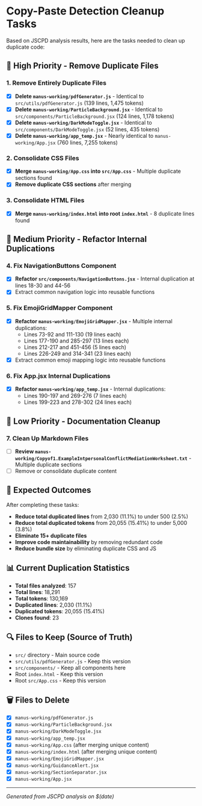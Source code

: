 # Copy-Paste Detection Cleanup Tasks

Based on JSCPD analysis results, here are the tasks needed to clean up duplicate code:

## 🚨 High Priority - Remove Duplicate Files

### 1. Remove Entirely Duplicate Files
- [x] **Delete `manus-working/pdfGenerator.js`** - Identical to `src/utils/pdfGenerator.js` (139 lines, 1,475 tokens)
- [x] **Delete `manus-working/ParticleBackground.jsx`** - Identical to `src/components/ParticleBackground.jsx` (124 lines, 1,178 tokens)
- [x] **Delete `manus-working/DarkModeToggle.jsx`** - Identical to `src/components/DarkModeToggle.jsx` (52 lines, 435 tokens)
- [x] **Delete `manus-working/app_temp.jsx`** - Nearly identical to `manus-working/App.jsx` (760 lines, 7,255 tokens)

### 2. Consolidate CSS Files
- [x] **Merge `manus-working/App.css` into `src/App.css`** - Multiple duplicate sections found
- [x] **Remove duplicate CSS sections** after merging

### 3. Consolidate HTML Files
- [x] **Merge `manus-working/index.html` into root `index.html`** - 8 duplicate lines found

## 🔧 Medium Priority - Refactor Internal Duplications

### 4. Fix NavigationButtons Component
- [x] **Refactor `src/components/NavigationButtons.jsx`** - Internal duplication at lines 18-30 and 44-56
- [x] Extract common navigation logic into reusable functions

### 5. Fix EmojiGridMapper Component
- [x] **Refactor `manus-working/EmojiGridMapper.jsx`** - Multiple internal duplications:
  - Lines 73-92 and 111-130 (19 lines each)
  - Lines 177-190 and 285-297 (13 lines each)
  - Lines 212-217 and 451-456 (5 lines each)
  - Lines 226-249 and 314-341 (23 lines each)
- [x] Extract common emoji mapping logic into reusable functions

### 6. Fix App.jsx Internal Duplications
- [x] **Refactor `manus-working/app_temp.jsx`** - Internal duplications:
  - Lines 190-197 and 269-276 (7 lines each)
  - Lines 199-223 and 278-302 (24 lines each)

## 📝 Low Priority - Documentation Cleanup

### 7. Clean Up Markdown Files
- [ ] **Review `manus-working/Copyof1.ExampleIntpersonalConflictMediationWorksheet.txt`** - Multiple duplicate sections
- [ ] Remove or consolidate duplicate content

## 🎯 Expected Outcomes

After completing these tasks:
- **Reduce total duplicated lines** from 2,030 (11.1%) to under 500 (2.5%)
- **Reduce total duplicated tokens** from 20,055 (15.41%) to under 5,000 (3.8%)
- **Eliminate 15+ duplicate files**
- **Improve code maintainability** by removing redundant code
- **Reduce bundle size** by eliminating duplicate CSS and JS

## 📊 Current Duplication Statistics
- **Total files analyzed**: 157
- **Total lines**: 18,291
- **Total tokens**: 130,169
- **Duplicated lines**: 2,030 (11.1%)
- **Duplicated tokens**: 20,055 (15.41%)
- **Clones found**: 23

## 🔍 Files to Keep (Source of Truth)
- `src/` directory - Main source code
- `src/utils/pdfGenerator.js` - Keep this version
- `src/components/` - Keep all components here
- Root `index.html` - Keep this version
- Root `src/App.css` - Keep this version

## 🗑️ Files to Delete
- [x] `manus-working/pdfGenerator.js`
- [x] `manus-working/ParticleBackground.jsx`
- [x] `manus-working/DarkModeToggle.jsx`
- [x] `manus-working/app_temp.jsx`
- [x] `manus-working/App.css` (after merging unique content)
- [x] `manus-working/index.html` (after merging unique content)
- [x] `manus-working/EmojiGridMapper.jsx`
- [x] `manus-working/GuidanceAlert.jsx`
- [x] `manus-working/SectionSeparator.jsx`
- [x] `manus-working/App.jsx`

---
*Generated from JSCPD analysis on $(date)*